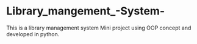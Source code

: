 # Library_mangement_-System-
This is a library management system Mini project using OOP concept and developed in python.
